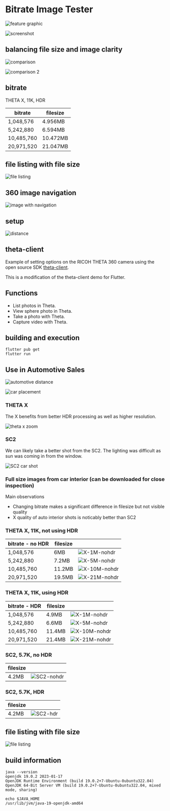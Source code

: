 # Bitrate Image Tester

![feature graphic](assets/feature_graphic.png)

![screenshot](readme_assets/screenshot.png)

## balancing file size and image clarity

![comparison](readme_assets/comparison.png)

![comparison 2](readme_assets/compare_2.png)

## bitrate

THETA X, 11K, HDR

| bitrate | filesize |
| ------- | -------- |
| 1,048,576 |  4.956MB |
| 5,242,880 | 6.594MB |
| 10,485,760 | 10.472MB |
| 20,971,520 | 21.047MB |

## file listing with file size

![file listing](readme_assets/file_list.png)

## 360 image navigation

![image with navigation](readme_assets/navigation.gif)

## setup

![distance](readme_assets/distance.png)

## theta-client

Example of setting options on the RICOH THETA 360 camera using the open source SDK
[theta-client](https://github.com/ricohapi/theta-client).

This is a modification of the theta-client demo for Flutter.

## Functions

* List photos in Theta.
* View sphere photo in Theta.
* Take a photo with Theta.
* Capture video with Theta.

## building and execution

```text
flutter pub get
flutter run
```

## Use in Automotive Sales

![automotive distance](readme_assets/car-distance.png)

![car placement](readme_assets/car-placement.png)

### THETA X

The X benefits from better HDR processing as well as higher resolution.

![theta x zoom](readme_assets/theta-x.png)

### SC2

We can likely take a better shot from the SC2.  The lighting was difficult as sun was
coming in from the window.

![SC2 car shot](readme_assets/sc2.png)

### Full size images from car interior (can be downloaded for close inspection)

Main observations

* Changing bitrate makes a significant difference in filesize but not visible quality
* X quality of auto interior shots is noticably better than SC2

### THETA X, 11K, not using HDR

| bitrate - no HDR | filesize |  |
| ------- | -------- | -------- |
| 1,048,576 |  6MB |![X-1M-nohdr](test_images/X/R0010176-1M.JPG) |
| 5,242,880 | 7.2MB |![X-5M-nohdr](test_images/X/R0010177-5M.JPG) |
| 10,485,760 | 11.2MB |![X-10M-nohdr](test_images/X/R0010178-10M.JPG) |
| 20,971,520 | 19.5MB |![X-21M-nohdr](test_images/X/R0010179-21M.JPG) |

### THETA X, 11K, using HDR

| bitrate - HDR | filesize |  |
| ------- | -------- | -------- |
| 1,048,576 |  4.9MB |![X-1M-nohdr](test_images/X/R0010180-1M.JPG) |
| 5,242,880 | 6.6MB |![X-5M-nohdr](test_images/X/R0010181-5M.JPG) |
| 10,485,760 | 11.4MB |![X-10M-nohdr](test_images/X/R0010182-10M.JPG) |
| 20,971,520 | 21.4MB |![X-21M-nohdr](test_images/X/R0010183-21M.JPG) |

### SC2, 5.7K, no HDR

| filesize | |
| ------- | ------- | 
|  4.2MB |![SC2-nohdr](test_images/SC2/R0010010-SC2-NOHDR.JPG) |

### SC2, 5.7K, HDR

| filesize | |
| ------- | ------- | 
|  4.2MB |![SC2-hdr](test_images/SC2/R0010011-SC2-HDR.JPG) |

## file listing with file size

![file listing](readme_assets/file_list.png)

## build information

```text
java --version
openjdk 19.0.2 2023-01-17
OpenJDK Runtime Environment (build 19.0.2+7-Ubuntu-0ubuntu322.04)
OpenJDK 64-Bit Server VM (build 19.0.2+7-Ubuntu-0ubuntu322.04, mixed mode, sharing)

echo $JAVA_HOME
/usr/lib/jvm/java-19-openjdk-amd64

```
